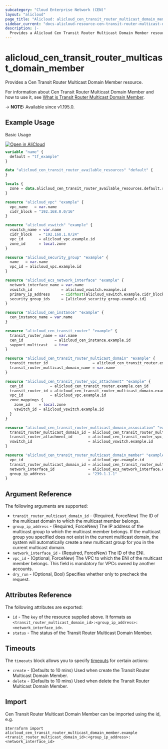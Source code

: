```yaml
---
subcategory: "Cloud Enterprise Network (CEN)"
layout: "alicloud"
page_title: "Alicloud: alicloud_cen_transit_router_multicast_domain_member"
sidebar_current: "docs-alicloud-resource-cen-transit-router-multicast-domain-member"
description: |-
  Provides a Alicloud Cen Transit Router Multicast Domain Member resource.
---
```


# alicloud_cen_transit_router_multicast_domain_member

Provides a Cen Transit Router Multicast Domain Member resource.

For information about Cen Transit Router Multicast Domain Member and how to use it, see [What is Transit Router Multicast Domain Member](https://www.alibabacloud.com/help/en/cen/developer-reference/api-cbn-2017-09-12-registertransitroutermulticastgroupmembers).

-> **NOTE:** Available since v1.195.0.

## Example Usage

Basic Usage

<div style="display: block;margin-bottom: 40px;"><div class="oics-button" style="float: right;position: absolute;margin-bottom: 10px;">
  <a href="https://api.aliyun.com/terraform?resource=alicloud_cen_transit_router_multicast_domain_member&exampleId=ec201f74-c4c0-0019-d791-cc9fc3743e497ba0dc64&activeTab=example&spm=docs.r.cen_transit_router_multicast_domain_member.0.ec201f74c4&intl_lang=EN_US" target="_blank">
    <img alt="Open in AliCloud" src="https://img.alicdn.com/imgextra/i1/O1CN01hjjqXv1uYUlY56FyX_!!6000000006049-55-tps-254-36.svg" style="max-height: 44px; max-width: 100%;">
  </a>
</div></div>

```terraform
variable "name" {
  default = "tf_example"
}

data "alicloud_cen_transit_router_available_resources" "default" {
}

locals {
  zone = data.alicloud_cen_transit_router_available_resources.default.resources[0].master_zones[1]
}

resource "alicloud_vpc" "example" {
  vpc_name   = var.name
  cidr_block = "192.168.0.0/16"
}

resource "alicloud_vswitch" "example" {
  vswitch_name = var.name
  cidr_block   = "192.168.1.0/24"
  vpc_id       = alicloud_vpc.example.id
  zone_id      = local.zone
}

resource "alicloud_security_group" "example" {
  name   = var.name
  vpc_id = alicloud_vpc.example.id
}

resource "alicloud_ecs_network_interface" "example" {
  network_interface_name = var.name
  vswitch_id             = alicloud_vswitch.example.id
  primary_ip_address     = cidrhost(alicloud_vswitch.example.cidr_block, 100)
  security_group_ids     = [alicloud_security_group.example.id]
}

resource "alicloud_cen_instance" "example" {
  cen_instance_name = var.name
}

resource "alicloud_cen_transit_router" "example" {
  transit_router_name = var.name
  cen_id              = alicloud_cen_instance.example.id
  support_multicast   = true
}

resource "alicloud_cen_transit_router_multicast_domain" "example" {
  transit_router_id                    = alicloud_cen_transit_router.example.transit_router_id
  transit_router_multicast_domain_name = var.name
}

resource "alicloud_cen_transit_router_vpc_attachment" "example" {
  cen_id            = alicloud_cen_transit_router.example.cen_id
  transit_router_id = alicloud_cen_transit_router_multicast_domain.example.transit_router_id
  vpc_id            = alicloud_vpc.example.id
  zone_mappings {
    zone_id    = local.zone
    vswitch_id = alicloud_vswitch.example.id
  }
}

resource "alicloud_cen_transit_router_multicast_domain_association" "example" {
  transit_router_multicast_domain_id = alicloud_cen_transit_router_multicast_domain.example.id
  transit_router_attachment_id       = alicloud_cen_transit_router_vpc_attachment.example.transit_router_attachment_id
  vswitch_id                         = alicloud_vswitch.example.id
}

resource "alicloud_cen_transit_router_multicast_domain_member" "example" {
  vpc_id                             = alicloud_vpc.example.id
  transit_router_multicast_domain_id = alicloud_cen_transit_router_multicast_domain_association.example.transit_router_multicast_domain_id
  network_interface_id               = alicloud_ecs_network_interface.example.id
  group_ip_address                   = "239.1.1.1"
}
```

## Argument Reference

The following arguments are supported:

* `transit_router_multicast_domain_id` - (Required, ForceNew) The ID of the multicast domain to which the multicast member belongs.
* `group_ip_address` - (Required, ForceNew) The IP address of the multicast group to which the multicast member belongs. If the multicast group you specified does not exist in the current multicast domain, the system will automatically create a new multicast group for you in the current multicast domain.
* `network_interface_id` - (Required, ForceNew) The ID of the ENI.
* `vpc_id` - (Optional, ForceNew) The VPC to which the ENI of the multicast member belongs. This field is mandatory for VPCs owned by another accounts.
* `dry_run` - (Optional, Bool) Specifies whether only to precheck the request.

## Attributes Reference

The following attributes are exported:

* `id` - The `key` of the resource supplied above. It formats as `<transit_router_multicast_domain_id>:<group_ip_address>:<network_interface_id>`.
* `status` - The status of the Transit Router Multicast Domain Member.

## Timeouts

The `timeouts` block allows you to specify [timeouts](https://www.terraform.io/docs/configuration-0-11/resources.html#timeouts) for certain actions:

* `create` - (Defaults to 10 mins) Used when create the Transit Router Multicast Domain Member.
* `delete` - (Defaults to 10 mins) Used when delete the Transit Router Multicast Domain Member.

## Import

Cen Transit Router Multicast Domain Member can be imported using the id, e.g.

```shell
$terraform import alicloud_cen_transit_router_multicast_domain_member.example <transit_router_multicast_domain_id>:<group_ip_address>:<network_interface_id>
```
